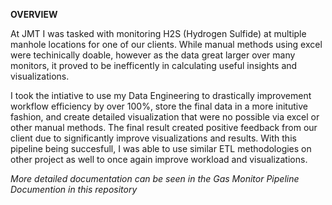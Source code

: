 **OVERVIEW**

At JMT I was tasked with monitoring H2S (Hydrogen Sulfide) at multiple manhole locations for one of our clients. While manual methods using excel were techinically doable, however as the data great larger over many monitors, it proved to be inefficently in calculating useful insights and visualizations.

I took the intiative to use my Data Engineering to drastically improvement workflow efficiency by over 100%, store the final data in a more initutive fashion, and create detailed visualization that were no possible via excel or other manual methods.
The final result created positive feedback from our client due to significantly improve visualizations and results. With this pipeline being succesfull, I was able to use similar ETL methodologies on other project as well to once again improve workload and visualizations.

*More detailed documentation can be seen in the Gas Monitor Pipeline Documention in this repository*

